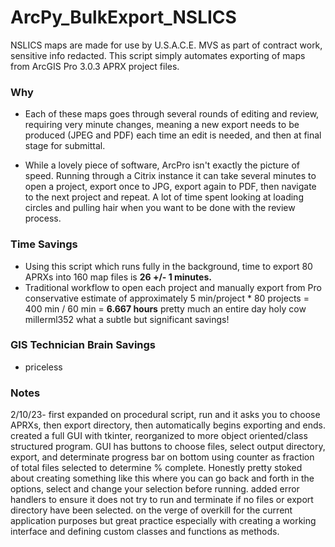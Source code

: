 # ArcPy_BulkExport_NSLICS
NSLICS maps are made for use by U.S.A.C.E. MVS as part of contract work, sensitive info redacted. This script simply automates exporting of maps from ArcGIS Pro 3.0.3 APRX project files.
### Why
- Each of these maps goes through several rounds of editing and review, requiring very minute changes, meaning a new export needs to be produced (JPEG and PDF) each time an edit is needed, and then at final stage for submittal.

- While a lovely piece of software, ArcPro isn't exactly the picture of speed. Running through a Citrix instance it can take several minutes to open a project, export once to JPG, export again to PDF, then navigate to the next project and repeat. A lot of time spent looking at loading circles and pulling hair when you want to be done with the review process.

### Time Savings
- Using this script which runs fully in the background, time to export 80 APRXs into 160 map files is **26 +/- 1 minutes.**
- Traditional workflow to open each project and manually export from Pro conservative estimate of approximately 5 min/project * 80 projects = 400 min / 60 min = **6.667 hours** pretty much an entire day holy cow millerml352 what a subtle but significant savings!

### GIS Technician Brain Savings
- priceless

### Notes
2/10/23- first expanded on procedural script, run and it asks you to choose APRXs, then export directory, then automatically begins exporting and ends. created a full GUI with tkinter, reorganized to more object oriented/class structured program. GUI has buttons to choose files, select output directory, export, and determinate progress bar on bottom using counter as fraction of total files selected to determine % complete. Honestly pretty stoked about creating something like this where you can go back and forth in the options, select and change your selection before running. added error handlers to ensure it does not try to run and terminate if no files or export directory have been selected. on the verge of overkill for the current application purposes but great practice especially with creating a working interface and defining custom classes and functions as methods.

